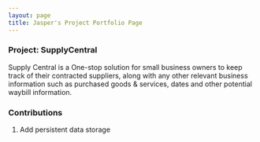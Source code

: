 ```yaml
---
layout: page
title: Jasper's Project Portfolio Page
---
```


### Project: SupplyCentral

Supply Central is a One-stop solution for small business owners to keep track of their contracted suppliers, along with 
any other relevant business information such as purchased goods & services, dates and other potential waybill information.

### Contributions

1. Add persistent data storage